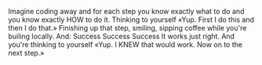 Imagine coding away and for each step you know exactly what to do and you know exactly HOW to do it. Thinking to yourself «Yup. First I do this and then I do that.» Finishing up that step, smiling, sipping coffee while you're builing locally. And:
Success
Success
Success
It works just right. And you're thinking to yourself «Yup. I KNEW that would work. Now on to the next step.»
